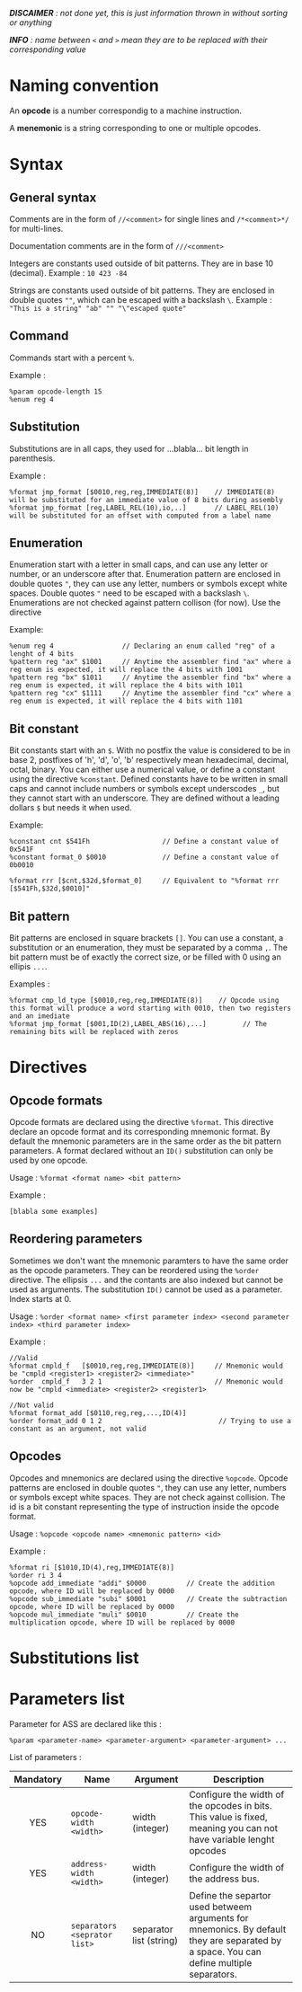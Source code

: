 ***DISCAIMER*** *: not done yet, this is just information thrown in without sorting or anything*

***INFO*** *: name between `<` and `>` mean they are to be replaced with their corresponding value*

# Naming convention

An **opcode** is a number correspondig to a machine instruction.

A **menemonic** is a string corresponding to one or multiple opcodes.

# Syntax

## General syntax

Comments are in the form of ` //<comment> ` for single lines and ` /*<comment>*/ ` for multi-lines.

Documentation comments are in the form of ` ///<comment> `

Integers are constants used outside of bit patterns. They are in base 10 (decimal). Example : `10 423 -84`

Strings are constants used outside of bit patterns. They are enclosed in double quotes `""`, which can be escaped with a backslash `\`. Example : `"This is a string" "ab" "" "\"escaped quote"`

## Command

Commands start with a percent `%`.

Example :

```
%param opcode-length 15
%enum reg 4
```

## Substitution

Substitutions are in all caps, they used for ...blabla... bit length in parenthesis.

Example :

```
%format jmp_format [$0010,reg,reg,IMMEDIATE(8)]    // IMMEDIATE(8) will be substituted for an immediate value of 8 bits during assembly
%format jmp_format [reg,LABEL_REL(10),io,..]       // LABEL_REL(10) will be substituted for an offset with computed from a label name
```

## Enumeration

Enumeration start with a letter in small caps, and can use any letter or number, or an underscore after that. Enumeration pattern are enclosed in double quotes `"`, they can use any letter, numbers or symbols except white spaces. Double quotes `"` need to be escaped with a backslash `\`. Enumerations are not checked against pattern collison (for now). Use the directive 

Example:

```
%enum reg 4                 // Declaring an enum called "reg" of a lenght of 4 bits
%pattern reg "ax" $1001     // Anytime the assembler find "ax" where a reg enum is expected, it will replace the 4 bits with 1001
%pattern reg "bx" $1011     // Anytime the assembler find "bx" where a reg enum is expected, it will replace the 4 bits with 1011
%pattern reg "cx" $1111     // Anytime the assembler find "cx" where a reg enum is expected, it will replace the 4 bits with 1101
```

## Bit constant

Bit constants start with an `$`. With no postfix the value is considered to be in base 2, postfixes of 'h', 'd', 'o', 'b' respectively mean hexadecimal, decimal, octal, binary. You can either use a numerical value, or define a constant using the directive `%constant`. Defined constants have to be written in small caps and cannot include numbers or symbols except underscodes `_`, but they cannot start with an underscore. They are defined without a leading dollars `$` but needs it when used.

Example:

```
%constant cnt $541Fh                  // Define a constant value of 0x541F
%constant format_0 $0010              // Define a constant value of 0b0010

%format rrr [$cnt,$32d,$format_0]     // Equivalent to "%format rrr [$541Fh,$32d,$0010]"
```

## Bit pattern

Bit patterns are enclosed in square brackets `[]`. You can use a constant, a substitution or an enumeration, they must be separated by a comma `,`. The bit pattern must be of exactly the correct size, or be filled with 0 using an ellipis `...`. 

Examples :
```
%format cmp_ld_type [$0010,reg,reg,IMMEDIATE(8)]    // Opcode using this format will produce a word starting with 0010, then two registers and an imediate
%format jmp_format [$001,ID(2),LABEL_ABS(16),...]         // The remaining bits will be replaced with zeros
```

# Directives

## Opcode formats

Opcode formats are declared using the directive `%format`. This directive declare an opcode format and its corresponding mnemonic format. By default the mnemonic parameters are in the same order as the bit pattern parameters. A format declared without an `ID()` substitution can only be used by one opcode.

Usage : `%format <format name> <bit pattern> `

Example :
```
[blabla some examples]
```

## Reordering parameters

Sometimes we don't want the mnemonic paramters to have the same order as the opcode parameters. They can be reordered using the `%order` directive. The ellipsis `...` and the contants are also indexed but cannot be used as arguments. The substitution `ID()` cannot be used as a parameter. Index starts at 0.

Usage : `%order <format name> <first parameter index> <second parameter index> <third parameter index>`

Example :
```
//Valid
%format cmpld_f   [$0010,reg,reg,IMMEDIATE(8)]     // Mnemonic would be "cmpld <register1> <register2> <immediate>"
%order  cmpld_f   3 2 1                            // Mnemonic would now be "cmpld <immediate> <register2> <register1>

//Not valid
%format format_add [$0110,reg,reg,...,ID(4)]
%order format_add 0 1 2                             // Trying to use a constant as an argument, not valid
```

## Opcodes
Opcodes and mnemonics are declared using the directive `%opcode`. Opcode patterns are enclosed in double quotes `"`, they can use any letter, numbers or symbols except white spaces. They are not check against collision. The id is a bit constant representing the type of instruction inside the opcode format.

Usage : `%opcode <opcode name> <mnemonic pattern> <id>`

Example :
```
%format ri [$1010,ID(4),reg,IMMEDIATE(8)]
%order ri 3 4
%opcode add_immediate "addi" $0000          // Create the addition opcode, where ID will be replaced by 0000
%opcode sub_immediate "subi" $0001          // Create the subtraction opcode, where ID will be replaced by 0000
%opcode mul_immediate "muli" $0010          // Create the multiplication opcode, where ID will be replaced by 0000
```

# Substitutions list




# Parameters list

Parameter for ASS are declared like this :

```
%param <parameter-name> <parameter-argument> <parameter-argument> ...
```

List of parameters :

| Mandatory | Name                           | Argument                         | Description                    |
| :-------: | ------------------------------ | -------------------------------- | ------------------------------ |
|    YES    | `opcode-width <width>`         | width (integer)                  | Configure the width of the opcodes in bits. This value is fixed, meaning you can not have variable lenght opcodes|
|    YES    | `address-width <width>`        | width (integer)                  | Configure the width of the address bus. |
|    NO    | `separators <seprator list>`   | separator list (string)          | Define the separtor used betweem arguments for mnemonics. By default they are separated by a space. You can define multiple separators.
